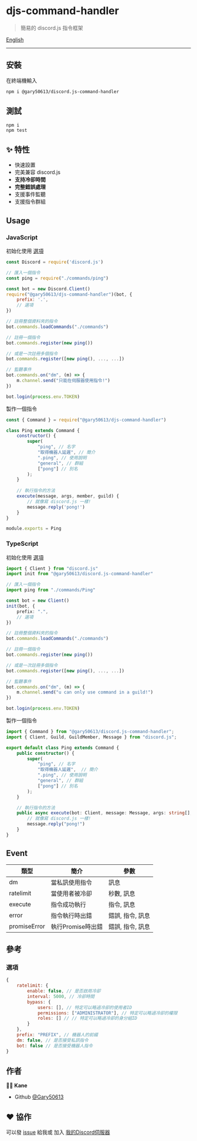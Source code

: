# djs-command-handler
> 簡易的 discord.js 指令框架

[English](README.md)

***

## 安裝
在終端機輸入
```shell
npm i @gary50613/discord.js-command-handler
```

## 測試
```shell
npm i
npm test
```

## ✨ 特性

- 快速設置
- 完美兼容 discord.js
- **支持冷卻時間**
- **完整錯誤處理**
- 支援事件監聽
- 支援指令群組

## Usage

### JavaScript
初始化使用 [選項](#選項)
```js
const Discord = require('discord.js')

// 匯入一個指令
const ping = require("./commands/ping")

const bot = new Discord.Client()
require("@gary50613/djs-command-handler")(bot, {
	prefix: '.',
	// 選項
})

// 註冊整個資料夾的指令
bot.commands.loadCommands("./commands")

// 註冊一個指令
bot.commands.register(new ping())

// 或是一次註冊多個指令
bot.commands.register([new ping(), ..., ...])

// 監聽事件
bot.commands.on("dm", (m) => {
    m.channel.send("只能在伺服器使用指令!")
})

bot.login(process.env.TOKEN)
```

製作一個指令
```js
const { Command } = require("@gary50613/djs-command-handler")

class Ping extends Command {
    constructor() {
        super(
            "ping", // 名字
            "取得機器人延遲", // 簡介
            ".ping", // 使用說明
            "general", // 群組
            ["pong"] // 別名
        );
    }
    
    // 執行指令的方法
    execute(message, args, member, guild) {
        // 就像寫 discord.js 一樣!
        message.reply('pong!')
    }
}

module.exports = Ping
```

### TypeScript
初始化使用 [選項](#選項)
```ts
import { Client } from "discord.js"
import init from "@gary50613/discord.js-command-handler"

// 匯入一個指令
import ping from "./commands/Ping"

const bot = new Client()
init(bot, {
    prefix: ".",
    // 選項
})

// 註冊整個資料夾的指令
bot.commands.loadCommands("./commands")

// 註冊一個指令
bot.commands.register(new ping())

// 或是一次註冊多個指令
bot.commands.register([new ping(), ..., ...])

// 監聽事件
bot.commands.on("dm", (m) => {
    m.channel.send("u can only use command in a guild!")
})

bot.login(process.env.TOKEN)
```

製作一個指令
```ts
import { Command } from "@gary50613/discord.js-command-handler";
import { Client, Guild, GuildMember, Message } from "discord.js";

export default class Ping extends Command {
    public constructor() {
        super(
            "ping", // 名字
            "取得機器人延遲",  // 簡介
            ".ping", // 使用說明
            "general", // 群組
            ["pong"] // 別名
        );
    }

    // 執行指令的方法
    public async execute(bot: Client, message: Message, args: string[], member: GuildMember, guild: Guild) {
        // 就像寫 discord.js 一樣!
        message.reply("pong!")
    }
}
```
## Event
類型 | 簡介 | 參數
---|---|---
dm | 當私訊使用指令 | 訊息
ratelimit | 當使用者被冷卻 | 秒數, 訊息
execute | 指令成功執行 | 指令, 訊息
error | 指令執行時出錯 | 錯誤, 指令, 訊息
promiseError | 執行Promise時出錯 | 錯誤, 指令, 訊息

## 參考
### 選項
```js
{
    ratelimit: {
        enable: false, // 是否啟用冷卻
        interval: 5000, // 冷卻時間
        bypass: {
            users: [], // 特定可以略過冷卻的使用者ID 
            permissions: ["ADMINISTRATOR"], // 特定可以略過冷卻的權限
            roles: [] // // 特定可以略過冷卻的身分組ID
        }
    },
    prefix: "PREFIX", // 機器人的前綴
    dm: false, // 是否接受私訊指令
    bot: false // 是否接受機器人指令  
}
```

## 作者
🧑‍💻 **Kane**
- Github [@Gary50613](https://github.com/Gary50613)

## ❤️ 協作
可以發 [issue](https://github.com/Gary50613/discordjs-command-handler/issues) 給我或
加入 [我的Discord伺服器](https://discord.gg/ct2ufag)